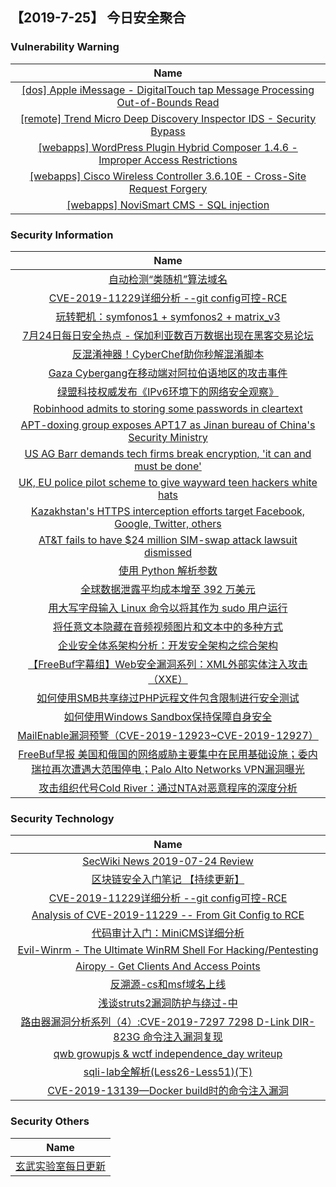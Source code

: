 
 ##   【2019-7-25】 今日安全聚合


###  						       							Vulnerability Warning

|                             Name                             |
| :----------------------------------------------------------: |
|[[dos] Apple iMessage - DigitalTouch tap Message Processing Out-of-Bounds Read](https://www.exploit-db.com/exploits/47158)|
|[[remote] Trend Micro Deep Discovery Inspector IDS - Security Bypass](https://www.exploit-db.com/exploits/47155)|
|[[webapps] WordPress Plugin Hybrid Composer 1.4.6 - Improper Access Restrictions](https://www.exploit-db.com/exploits/47154)|
|[[webapps] Cisco Wireless Controller 3.6.10E - Cross-Site Request Forgery](https://www.exploit-db.com/exploits/47153)|
|[[webapps] NoviSmart CMS - SQL injection](https://www.exploit-db.com/exploits/47152)|

### 						        							Security Information
|                             Name                                    |
| :----------------------------------------------------------: |
|[自动检测“类随机”算法域名](https://www.anquanke.com/post/id/182673)|
|[CVE-2019-11229详细分析 --git config可控-RCE](https://www.anquanke.com/post/id/182628)|
|[玩转靶机：symfonos1 + symfonos2 + matrix_v3](https://www.anquanke.com/post/id/182378)|
|[7月24日每日安全热点 - 保加利亚数百万数据出现在黑客交易论坛](https://www.anquanke.com/post/id/182610)|
|[反混淆神器！CyberChef助你秒解混淆脚本](https://www.secpulse.com/archives/109912.html)|
|[Gaza Cybergang在移动端对阿拉伯语地区的攻击事件](https://www.secpulse.com/archives/109824.html)|
|[绿盟科技权威发布《IPv6环境下的网络安全观察》](http://blog.nsfocus.net/%e7%bb%bf%e7%9b%9f%e7%a7%91%e6%8a%80/)|
|[Robinhood admits to storing some passwords in cleartext](https://www.zdnet.com/article/robinhood-admits-to-storing-some-passwords-in-cleartext/#ftag=RSSbaffb68)|
|[APT-doxing group exposes APT17 as Jinan bureau of China's Security Ministry](https://www.zdnet.com/article/apt-doxing-group-expose-apt17-as-jinan-bureau-of-chinas-security-ministry/#ftag=RSSbaffb68)|
|[US AG Barr demands tech firms break encryption, 'it can and must be done'](https://www.zdnet.com/article/us-breaks-citizen-trust-then-demands-tech-firms-break-encryption-on-its-behalf/#ftag=RSSbaffb68)|
|[UK, EU police pilot scheme to give wayward teen hackers white hats](https://www.zdnet.com/article/uk-eu-police-pilot-scheme-to-give-wayward-teen-hackers-white-hats/#ftag=RSSbaffb68)|
|[Kazakhstan's HTTPS interception efforts target Facebook, Google, Twitter, others](https://www.zdnet.com/article/kazakhstans-https-interception-efforts-target-facebook-google-twitter-others/#ftag=RSSbaffb68)|
|[AT&T fails to have $24 million SIM-swap attack lawsuit dismissed](https://www.zdnet.com/article/at-t-fails-to-have-24-million-sim-swap-attack-lawsuit-dismissed/#ftag=RSSbaffb68)|
|[使用 Python 解析参数](https://linux.cn/article-11144-1.html?utm_source=rss&utm_medium=rss)|
|[全球数据泄露平均成本增至 392 万美元](https://linux.cn/article-11143-1.html?utm_source=rss&utm_medium=rss)|
|[用大写字母输入 Linux 命令以将其作为 sudo 用户运行](https://linux.cn/article-11142-1.html?utm_source=rss&utm_medium=rss)|
|[将任意文本隐藏在音频视频图片和文本中的多种方式](https://www.freebuf.com/sectool/208781.html)|
|[企业安全体系架构分析：开发安全架构之综合架构](https://www.freebuf.com/articles/es/207328.html)|
|[【FreeBuf字幕组】Web安全漏洞系列：XML外部实体注入攻击（XXE）](https://www.freebuf.com/video/209186.html)|
|[如何使用SMB共享绕过PHP远程文件包含限制进行安全测试](https://www.freebuf.com/articles/network/208109.html)|
|[如何使用Windows Sandbox保持保障自身安全](https://www.freebuf.com/articles/system/208149.html)|
|[MailEnable漏洞预警（CVE-2019-12923~CVE-2019-12927）](https://www.freebuf.com/vuls/207942.html)|
|[FreeBuf早报  美国和俄国的网络威胁主要集中在民用基础设施；委内瑞拉再次遭遇大范围停电；Palo Alto Networks VPN漏洞曝光](https://www.freebuf.com/news/209256.html)|
|[攻击组织代号Cold River：通过NTA对恶意程序的深度分析](https://www.freebuf.com/articles/web/208726.html)|

### 						        							Security  Technology
|                             Name                                    |
| :----------------------------------------------------------: |
|[SecWiki News 2019-07-24 Review](http://www.sec-wiki.com/?2019-07-24)|
|[区块链安全入门笔记 【持续更新】](https://paper.seebug.org/973/)|
|[CVE-2019-11229详细分析 --git config可控-RCE](https://paper.seebug.org/989/)|
|[Analysis of CVE-2019-11229 -- From Git Config to RCE](https://paper.seebug.org/990/)|
|[代码审计入门：MiniCMS详细分析](https://www.4hou.com/technology/19138.html)|
|[Evil-Winrm - The Ultimate WinRM Shell For Hacking/Pentesting](http://www.kitploit.com/2019/07/evil-winrm-ultimate-winrm-shell-for.html)|
|[Airopy - Get Clients And Access Points](http://www.kitploit.com/2019/07/airopy-get-clients-and-access-points.html)|
|[反溯源-cs和msf域名上线](http://xz.aliyun.com/t/5728)|
|[浅谈struts2漏洞防护与绕过-中](http://xz.aliyun.com/t/5707)|
|[路由器漏洞分析系列（4）:CVE-2019-7297 7298 D-Link DIR-823G 命令注入漏洞复现](http://xz.aliyun.com/t/5705)|
|[qwb growupjs & wctf independence_day writeup](http://xz.aliyun.com/t/5713)|
|[sqli-lab全解析(Less26-Less51)(下)](http://xz.aliyun.com/t/5734)|
|[CVE-2019-13139—Docker build时的命令注入漏洞](http://xz.aliyun.com/t/5729)|

### 						        							Security  Others
|                             Name                                    |
| :----------------------------------------------------------: |
|[玄武实验室每日更新](https://weibo.com/p/1006065582522936/wenzhang?from=page_100606_profile&wvr=6&mod=wenzhangmore)|

